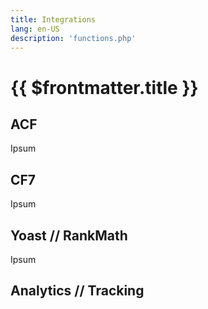 ```yaml
---
title: Integrations
lang: en-US
description: 'functions.php'
---
```


# {{ $frontmatter.title }}

## ACF

Ipsum

## CF7

Ipsum

## Yoast // RankMath 

Ipsum

## Analytics // Tracking